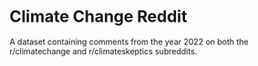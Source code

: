 # Climate Change Reddit

A dataset containing comments from the year 2022 on both the r/climatechange and r/climateskeptics subreddits.
